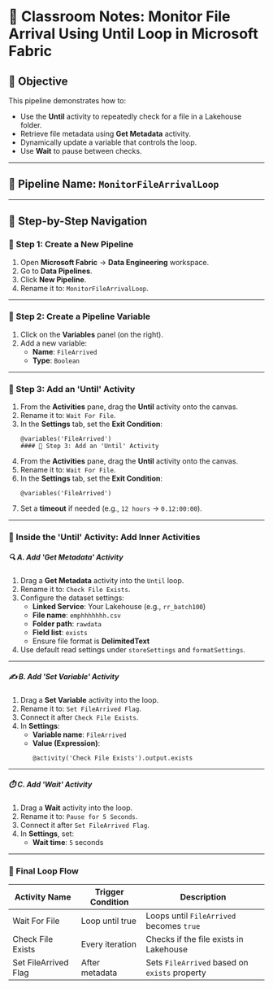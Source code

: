 # 📘 Classroom Notes: Monitor File Arrival Using Until Loop in Microsoft Fabric

## 🎯 Objective
This pipeline demonstrates how to:
- Use the **Until** activity to repeatedly check for a file in a Lakehouse folder.
- Retrieve file metadata using **Get Metadata** activity.
- Dynamically update a variable that controls the loop.
- Use **Wait** to pause between checks.

---

## 🧱 Pipeline Name: `MonitorFileArrivalLoop`

---

## 📝 Step-by-Step Navigation

### 🥇 Step 1: Create a New Pipeline
1. Open **Microsoft Fabric** → **Data Engineering** workspace.
2. Go to **Data Pipelines**.
3. Click **New Pipeline**.
4. Rename it to: `MonitorFileArrivalLoop`.

---

### 🧮 Step 2: Create a Pipeline Variable
1. Click on the **Variables** panel (on the right).
2. Add a new variable:
   - **Name**: `FileArrived`
   - **Type**: `Boolean`

---

### 🔁 Step 3: Add an 'Until' Activity
1. From the **Activities** pane, drag the **Until** activity onto the canvas.
2. Rename it to: `Wait For File`.
3. In the **Settings** tab, set the **Exit Condition**:
   ```expression
   @variables('FileArrived')
   #### 🔁 Step 3: Add an 'Until' Activity
1. From the **Activities** pane, drag the **Until** activity onto the canvas.
2. Rename it to: `Wait For File`.
3. In the **Settings** tab, set the **Exit Condition**:
   ```expression
   @variables('FileArrived')
   ```
4. Set a **timeout** if needed (e.g., `12 hours` → `0.12:00:00`).

---

### 🧩 Inside the 'Until' Activity: Add Inner Activities

##### 🔍 A. Add 'Get Metadata' Activity
1. Drag a **Get Metadata** activity into the `Until` loop.
2. Rename it to: `Check File Exists`.
3. Configure the dataset settings:
   - **Linked Service**: Your Lakehouse (e.g., `rr_batch100`)
   - **File name**: `emphhhhhhh.csv`
   - **Folder path**: `rawdata`
   - **Field list**: `exists`
   - Ensure file format is **DelimitedText**
4. Use default read settings under `storeSettings` and `formatSettings`.

---

##### ✍️ B. Add 'Set Variable' Activity
1. Drag a **Set Variable** activity into the loop.
2. Rename it to: `Set FileArrived Flag`.
3. Connect it after `Check File Exists`.
4. In **Settings**:
   - **Variable name**: `FileArrived`
   - **Value (Expression)**:
     ```expression
     @activity('Check File Exists').output.exists
     ```

---

##### ⏱️ C. Add 'Wait' Activity
1. Drag a **Wait** activity into the loop.
2. Rename it to: `Pause for 5 Seconds`.
3. Connect it after `Set FileArrived Flag`.
4. In **Settings**, set:
   - **Wait time**: `5` seconds

---

### 🔄 Final Loop Flow

| Activity Name         | Trigger Condition | Description                                           |
|----------------------|-------------------|-------------------------------------------------------|
| Wait For File         | Loop until true   | Loops until `FileArrived` becomes `true`             |
| Check File Exists     | Every iteration   | Checks if the file exists in Lakehouse               |
| Set FileArrived Flag  | After metadata    | Sets `FileArrived` based on `exists` property  
